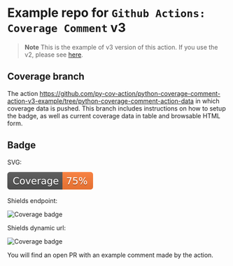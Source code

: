 # Example repo for `Github Actions: Coverage Comment` v3

> **Note**
> This is the example of v3 version of this action. If you use the v2, please see [here](https://github.com/py-cov-action/python-coverage-comment-action-v2-example).

## Coverage branch

The action https://github.com/py-cov-action/python-coverage-comment-action-v3-example/tree/python-coverage-comment-action-data in which coverage data is pushed. This branch includes instructions on how to setup the badge, as well as current coverage data in table and browsable HTML form.

## Badge

SVG:

![Coverage badge](https://raw.githubusercontent.com/py-cov-action/python-coverage-comment-action-v3-example/python-coverage-comment-action-data/badge.svg)

Shields endpoint:

![Coverage badge](https://img.shields.io/endpoint?url=https://raw.githubusercontent.com/py-cov-action/python-coverage-comment-action-v3-example/python-coverage-comment-action-data/endpoint.json)

Shields dynamic url:

![Coverage badge](https://img.shields.io/badge/dynamic/json?color=brightgreen&label=coverage&query=%24.message&url=https%3A%2F%2Fraw.githubusercontent.com%2Fpy-cov-action%2Fpython-coverage-comment-action-v3-example%2Fpython-coverage-comment-action-data%2Fendpoint.json)

You will find an open PR with an example comment made by the action.
